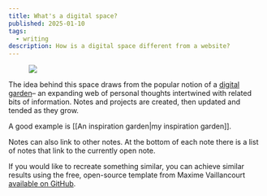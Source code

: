 ```yaml
---
title: What's a digital space?
published: 2025-01-10
tags:
  - writing
description: How is a digital space different from a website?
---
```

<figure>
  <img src="assets/digital-space.jpg" style="aspect-ratio: 3/2">
</figure>

The idea behind this space draws from the popular notion of a [digital garden](https://maggieappleton.com/garden-history)– an expanding web of personal thoughts intertwined with related bits of information. Notes and projects are created, then updated and tended as they grow. 

A good example is [[An inspiration garden|my inspiration garden]].

Notes can also link to other notes. At the bottom of each note there is a list of notes that link to the currently open note.

If you would like to recreate something similar, you can achieve similar results using the free, open-source template from Maxime Vaillancourt <a href= "https://github.com/maximevaillancourt/digital-garden-jekyll-template">available on GitHub</a>.
